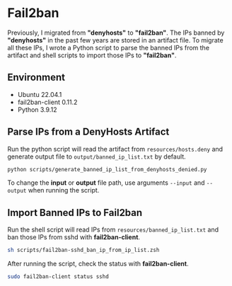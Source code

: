 # Fail2ban

Previously, I migrated from **"denyhosts"** to **"fail2ban"**.
The IPs banned by **"denyhosts"** in the past few years are stored in an artifact file.
To migrate all these IPs, I wrote a Python script to parse the banned IPs from the artifact and shell scripts to import those IPs to **"fail2ban"**.


## Environment

- Ubuntu 22.04.1
- fail2ban-client 0.11.2
- Python 3.9.12


## Parse IPs from a DenyHosts Artifact

Run the python script will read the artifact from `resources/hosts.deny` and generate output file to `output/banned_ip_list.txt` by default.
```bash
python scripts/generate_banned_ip_list_from_denyhosts_denied.py
```
To change the **input** or **output** file path, use arguments `--input` and `--output` when running the script.


## Import Banned IPs to Fail2ban

Run the shell script will read IPs from `resources/banned_ip_list.txt` and ban those IPs from sshd with **fail2ban-client**.

```bash
sh scripts/fail2ban-sshd_ban_ip_from_ip_list.zsh
```

After running the script, check the status with **fail2ban-client**.
```bash
sudo fail2ban-client status sshd
```
